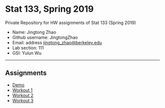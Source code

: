 # Stat 133, Spring 2019

Private Repository for HW assignments of Stat 133 (Spring 2019)

- Name: Jingtong Zhao
- Github username: JingtongZhao
- Email: address jingtong_zhao@berkeley.edu
- Lab section: 111
- GSI: Yulun Wu

-----

## Assignments

- [Demo](demo)
- [Workout 1](workout1)
- [Workout 2](workout02-jingtong-zhao)
- [Workout 3](Binomial)


